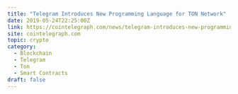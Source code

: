 ```yaml
---
title: "Telegram Introduces New Programming Language for TON Network"
date: 2019-05-24T22:25:00Z
link: https://cointelegraph.com/news/telegram-introduces-new-programming-language-for-ton-network?utm_medium=RSS&utm_source=hune
site: cointelegraph.com
topic: crypto
category:
  - Blockchain
  - Telegram
  - Ton
  - Smart Contracts
draft: false
---
```

